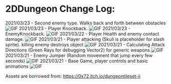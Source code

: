 # 2DDungeon Change Log:

2021/03/23 - Second enemy type. Walks back and forth between obstacles
![GIF](https://i.imgur.com/g8EyzVQ.gif)
2021/03/23 - Player Knockback.
![GIF](https://i.imgur.com/YOhY1Zz.gif)
2021/03/23 - EnemyKnockback.
![GIF](https://i.imgur.com/YOhY1Zz.gif)
2021/03/22 - Player Health and enemy contact damage.
![GIF](https://i.imgur.com/LpeEx9G.gif)
2021/03/21 - Player attacking (Skull is placeholder for slash sprite). killing enemy destroys object
![GIF](https://i.imgur.com/OfTZiSN.gif)
2021/03/21 - Calculating Attack Directions (Green Rays for debugging Vector2) for generic weapons
![GIF](https://i.imgur.com/1g9texy.gif)
2021/03/21 - Enemy Jumper (Random movement that jump every few seconds)
![GIF](https://i.imgur.com/HM4sPQS.gif)
2021/03/21 - Base Game, player controls and basic animations
![GIF](https://i.imgur.com/fbIVt7P.png)

Assets are borrowed from: https://0x72.itch.io/dungeontileset-ii